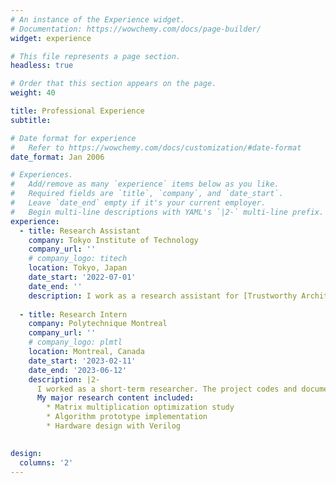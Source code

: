 ```yaml
---
# An instance of the Experience widget.
# Documentation: https://wowchemy.com/docs/page-builder/
widget: experience

# This file represents a page section.
headless: true

# Order that this section appears on the page.
weight: 40

title: Professional Experience
subtitle:

# Date format for experience
#   Refer to https://wowchemy.com/docs/customization/#date-format
date_format: Jan 2006

# Experiences.
#   Add/remove as many `experience` items below as you like.
#   Required fields are `title`, `company`, and `date_start`.
#   Leave `date_end` empty if it's your current employer.
#   Begin multi-line descriptions with YAML's `|2-` multi-line prefix.
experience:
  - title: Research Assistant
    company: Tokyo Institute of Technology
    company_url: ''
    # company_logo: titech
    location: Tokyo, Japan
    date_start: '2022-07-01'
    date_end: ''
    description: I work as a research assistant for [Trustworthy Architecture, Cryptography, and Evaluation for IoT systems](https://trace-for-iot.org/) and [Green-niX](https://www.knc.titech.ac.jp/gnx/).
        
  - title: Research Intern
    company: Polytechnique Montreal 
    company_url: ''
    # company_logo: plmtl
    location: Montreal, Canada
    date_start: '2023-02-11'
    date_end: '2023-06-12'
    description: |2-
      I worked as a short-term researcher. The project codes and document are available through the [link](https://github.com/qyz-pi/Matrix-Multiplication-Optimization-for-LUT-Usage-on-FPGA/).
      My major research content included:
        * Matrix multiplication optimization study
        * Algorithm prototype implementation
        * Hardware design with Verilog
    

design:
  columns: '2'
---
```

